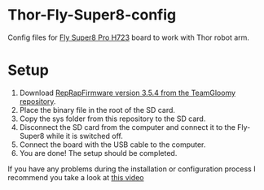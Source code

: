 # Thor-Fly-Super8-config
Config files for [Fly Super8 Pro H723](https://s.click.aliexpress.com/e/_oCV0wt5) board to work with Thor robot arm.


# Setup

1. Download [RepRapFirmware version 3.5.4 from the TeamGloomy repository](https://github.com/gloomyandy/RRFBuild/raw/v3.5-dev/releases/3.5.4/mainboard/fly/firmware_super8pro_h723.bin).
2. Place the binary file in the root of the SD card.
3. Copy the sys folder from this repository to the SD card.
4. Disconnect the SD card from the computer and connect it to the Fly-Super8 while it is switched off.
5. Connect the board with the USB cable to the computer.
6. You are done! The setup should be completed.

If you have any problems during the installation or configuration process I recommend you take a look at [this video](https://www.youtube.com/watch?v=WhMw1xyyEsU)
